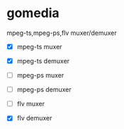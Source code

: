 # gomedia
 mpeg-ts,mpeg-ps,flv muxer/demuxer

- [x] mpeg-ts muxer
- [x] mpeg-ts demuxer
- [ ] mpeg-ps muxer
- [ ] mpeg-ps demuxer
- [ ] flv muxer
- [x] flv demuxer



  
